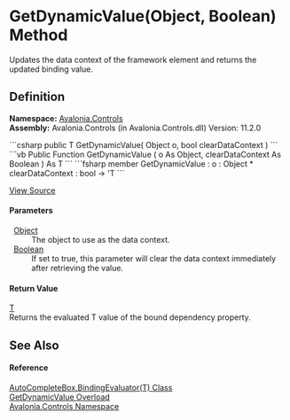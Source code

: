 # GetDynamicValue(Object, Boolean) Method


Updates the data context of the framework element and returns the updated binding value.



## Definition
**Namespace:** <a href="N_Avalonia_Controls">Avalonia.Controls</a>  
**Assembly:** Avalonia.Controls (in Avalonia.Controls.dll) Version: 11.2.0

<Tabs groupId="api-code-preview">
<TabItem value="csharp" label="C#">
```csharp
public T GetDynamicValue(
	Object o,
	bool clearDataContext
)
```
</TabItem>
<TabItem value="vb" label="VB">
```vb
Public Function GetDynamicValue ( 
	o As Object,
	clearDataContext As Boolean
) As T
```
</TabItem>
<TabItem value="fsharp" label="F#">
```fsharp
member GetDynamicValue : 
        o : Object * 
        clearDataContext : bool -> 'T 
```
</TabItem>
</Tabs>



<a href="https://github.com/AvaloniaUI/Avalonia/tree/master/src/Avalonia.Controls/AutoCompleteBox/AutoCompleteBox.cs#L2114" title="View the source code">View Source</a>



#### Parameters
<dl><dt>  <a href="https://learn.microsoft.com/dotnet/api/system.object" target="_blank" rel="noopener noreferrer">Object</a></dt><dd>The object to use as the data context.</dd><dt>  <a href="https://learn.microsoft.com/dotnet/api/system.boolean" target="_blank" rel="noopener noreferrer">Boolean</a></dt><dd>If set to true, this parameter will clear the data context immediately after retrieving the value.</dd></dl>

#### Return Value
<a href="T_Avalonia_Controls_AutoCompleteBox_BindingEvaluator_1">T</a>  
Returns the evaluated T value of the bound dependency property.

## See Also


#### Reference
<a href="T_Avalonia_Controls_AutoCompleteBox_BindingEvaluator_1">AutoCompleteBox.BindingEvaluator(T) Class</a>  
<a href="Overload_Avalonia_Controls_AutoCompleteBox_BindingEvaluator_1_GetDynamicValue">GetDynamicValue Overload</a>  
<a href="N_Avalonia_Controls">Avalonia.Controls Namespace</a>  

